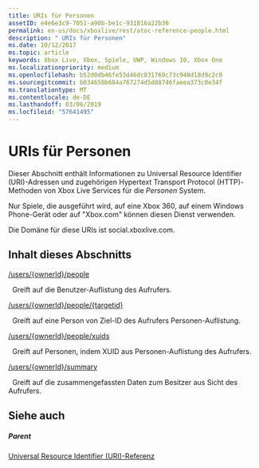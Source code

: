 ```yaml
---
title: URIs für Personen
assetID: e4e6e3c9-7051-a90b-be1c-931816a22b36
permalink: en-us/docs/xboxlive/rest/atoc-reference-people.html
description: " URIs für Personen"
ms.date: 10/12/2017
ms.topic: article
keywords: Xbox Live, Xbox, Spiele, UWP, Windows 10, Xbox One
ms.localizationpriority: medium
ms.openlocfilehash: b52d0db46fe53d46dc831769c73c948d18d9c2c0
ms.sourcegitcommit: b034650b684a767274d5d88746faeea373c8e34f
ms.translationtype: MT
ms.contentlocale: de-DE
ms.lasthandoff: 03/06/2019
ms.locfileid: "57641495"
---
```

# <a name="people-uris"></a>URIs für Personen
 
Dieser Abschnitt enthält Informationen zu Universal Resource Identifier (URI)-Adressen und zugehörigen Hypertext Transport Protocol (HTTP)-Methoden von Xbox Live Services für die *Personen* System.
 
Nur Spiele, die ausgeführt wird, auf eine Xbox 360, auf einem Windows Phone-Gerät oder auf "Xbox.com" können diesen Dienst verwenden.
 
Die Domäne für diese URIs ist social.xboxlive.com.
 
<a id="ID4EPB"></a>

 
## <a name="in-this-section"></a>Inhalt dieses Abschnitts

[/users/{ownerId}/people](uri-usersowneridpeople.md)

&nbsp;&nbsp;Greift auf die Benutzer-Auflistung des Aufrufers.

[/users/{ownerId}/people/{targetid}](uri-usersowneridpeopletargetid.md)

&nbsp;&nbsp;Greift auf eine Person von Ziel-ID des Aufrufers Personen-Auflistung.

[/users/{ownerId}/people/xuids](uri-usersowneridpeoplexuids.md)

&nbsp;&nbsp;Greift auf Personen, indem XUID aus Personen-Auflistung des Aufrufers.

[/users/{ownerId}/summary](uri-usersowneridsummary.md)

&nbsp;&nbsp;Greift auf die zusammengefassten Daten zum Besitzer aus Sicht des Aufrufers.
 
<a id="ID4E5B"></a>

 
## <a name="see-also"></a>Siehe auch
 
<a id="ID4EAC"></a>

 
##### <a name="parent"></a>Parent 

[Universal Resource Identifier (URI)-Referenz](../atoc-xboxlivews-reference-uris.md)

   